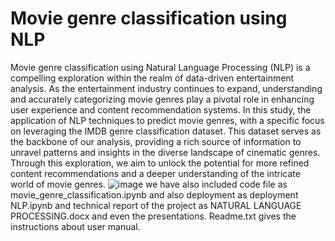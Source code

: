 # Movie genre classification using NLP
Movie genre classification using Natural Language Processing (NLP) is a compelling exploration within the realm of data-driven entertainment analysis. As the entertainment industry continues to expand, understanding and accurately categorizing movie genres play a pivotal role in enhancing user experience and content recommendation systems. In this study, the application of NLP techniques to predict movie genres, with a specific focus on leveraging the IMDB genre classification dataset. This dataset serves as the backbone of our analysis, providing a rich source of information to unravel patterns and insights in the diverse landscape of cinematic genres. Through this exploration, we aim to unlock the potential for more refined content recommendations and a deeper understanding of the intricate world of movie genres.
![image](https://github.com/TejaswiniSeru/NLP-/assets/153111274/73a94449-d690-4ad4-98c9-585d1bbac930)
we have also included code file as movie_genre_classification.ipynb and also deployment as deployment NLP.ipynb and technical report of the project as NATURAL LANGUAGE PROCESSING.docx and even the presentations. Readme.txt gives the instructions about user manual.
